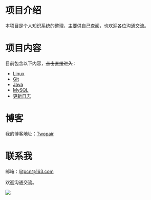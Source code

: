 # 项目介绍
本项目是个人知识系统的整理，主要供自己查阅，也欢迎各位沟通交流。

# 项目内容
目前包含以下内容，~~点击直接进入~~：

+ [Linux](/linux.md)
+ [Git](/git.md)
+ [Java](/java.md)
+ [MySQL](/mysql.md)
+ [更新日志](/about.md)

# 博客
我的博客地址：[Twopair](https://twopair.cn/)

# 联系我
邮箱：ljjtpcn@163.com

欢迎沟通交流。

![](https://throwable-blog-1256189093.cos.ap-guangzhou.myqcloud.com/static/img/error.jpg)
